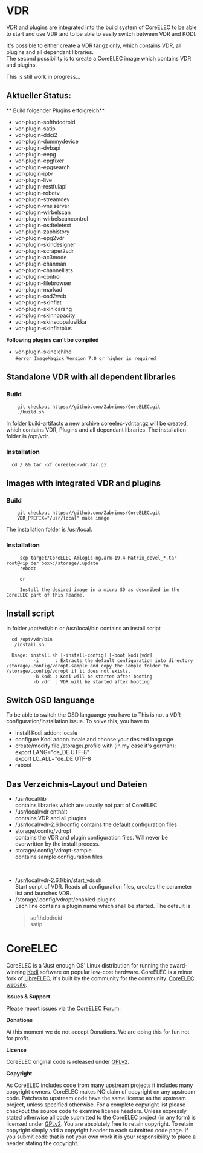 # VDR
VDR and plugins are integrated into the build system of CoreELEC to be able to start and use VDR and to be able to easily switch between VDR and KODI.

It's possible to either create a VDR tar.gz only, which contains VDR, all plugins and all dependant libraries.<br>
The second possibility is to create a CoreELEC image which contains VDR and plugins.


This is still work in progress...

## Aktueller Status:

** Build folgender Plugins erfolgreich**
- vdr-plugin-softhdodroid
- vdr-plugin-satip
- vdr-plugin-ddci2
- vdr-plugin-dummydevice
- vdr-plugin-dvbapi
- vdr-plugin-eepg
- vdr-plugin-epgfixer
- vdr-plugin-epgsearch
- vdr-plugin-iptv
- vdr-plugin-live
- vdr-plugin-restfulapi
- vdr-plugin-robotv
- vdr-plugin-streamdev
- vdr-plugin-vnsiserver
- vdr-plugin-wirbelscan
- vdr-plugin-wirbelscancontrol
- vdr-plugin-osdteletext
- vdr-plugin-zaphistory
- vdr-plugin-epg2vdr
- vdr-plugin-skindesigner
- vdr-plugin-scraper2vdr
- vdr-plugin-ac3mode
- vdr-plugin-chanman
- vdr-plugin-channellists
- vdr-plugin-control
- vdr-plugin-filebrowser
- vdr-plugin-markad
- vdr-plugin-osd2web
- vdr-plugin-skinflat
- vdr-plugin-skinlcarsng
- vdr-plugin-skinnopacity
- vdr-plugin-skinsoppalusikka
- vdr-plugin-skinflatplus

**Following plugins can't be compiled**
- vdr-plugin-skinelchihd<br>
  ``#error ImageMagick Version 7.0 or higher is required``


## Standalone VDR with all dependent libraries
### Build
```
    git checkout https://github.com/Zabrimus/CoreELEC.git
    ./build.sh
```
In folder build-artifacts a new archive coreelec-vdr.tar.gz will be created, which contains VDR, Plugins 
and all dependant libraries. The installation folder is /opt/vdr. 

### Installation
```
  cd / && tar -xf coreelec-vdr.tar.gz
```

## Images with integrated VDR and plugins
### Build
```
    git checkout https://github.com/Zabrimus/CoreELEC.git
    VDR_PREFIX="/usr/local" make image
```
The installation folder is /usr/local.

### Installation
```
     scp target/CoreELEC-Amlogic-ng.arm-19.4-Matrix_devel_*.tar root@<ip der box>:/storage/.update
     reboot
     
     or
     
     Install the desired image in a micro SD as described in the CoreELEC part of this Readme. 
```

## Install script
In folder /opt/vdr/bin or /usr/local/bin contains an install script
```
  cd /opt/vdr/bin
  ./install.sh
  
  Usage: install.sh [-install-config] [-boot kodi|vdr]
          -i      : Extracts the default configuration into directory /storage/.config/vdropt-sample and copy the sample folder to /storage/.config/vdropt if it does not exists.
          -b kodi : Kodi will be started after booting
          -b vdr  : VDR will be started after booting
```

## Switch OSD languange
To be able to switch the OSD languange you have to
This is not a VDR configuration/installation issue. To solve this, you have to
- install Kodi addon: locale
- configure Kodi addon locale and choose your desired language
- create/modify file /storage/.profile with (in my case it's german):<br>
   export LANG="de_DE.UTF-8"<br>
   export LC_ALL="de_DE.UTF-8
- reboot

## Das Verzeichnis-Layout und Dateien

- /usr/local/lib<br>
  contains libraries which are usually not part of CoreELEC
- /usr/local/vdr enthält<br>
  contains VDR and all plugins
- /usr/local/vdr-2.6.1/config
  contains the default configuration files  
- storage/.config/vdropt<br>
  contains the VDR and plugin configuration files. Will never be overwritten by the install process. 
- storage/.config/vdropt-sample<br>
  contains sample configuration files

<br>

- /usr/local/vdr-2.6.1/bin/start_vdr.sh<br>
  Start script of VDR. Reads all configuration files, creates the parameter list and launches VDR.
- /storage/.config/vdropt/enabled-plugins<br>
  Each line contains a plugin name which shall be started.
  The default is <br>
  > softhdodroid<br>
  > satip


# CoreELEC

CoreELEC is a 'Just enough OS' Linux distribution for running the award-winning [Kodi](https://kodi.tv) software on popular low-cost hardware. CoreELEC is a minor fork of [LibreELEC](https://libreelec.tv), it's built by the community for the community. [CoreELEC website](http://coreelec.org).

**Issues & Support**

Please report issues via the CoreELEC [Forum](https://discourse.coreelec.org).

**Donations**

At this moment we do not accept Donations. We are doing this for fun not for profit.

**License**

CoreELEC original code is released under [GPLv2](https://www.gnu.org/licenses/gpl-2.0.html).

**Copyright**

As CoreELEC includes code from many upstream projects it includes many copyright owners. CoreELEC makes NO claim of copyright on any upstream code. Patches to upstream code have the same license as the upstream project, unless specified otherwise. For a complete copyright list please checkout the source code to examine license headers. Unless expressly stated otherwise all code submitted to the CoreELEC project (in any form) is licensed under [GPLv2](https://www.gnu.org/licenses/gpl-2.0.html). You are absolutely free to retain copyright. To retain copyright simply add a copyright header to each submitted code page. If you submit code that is not your own work it is your responsibility to place a header stating the copyright.
